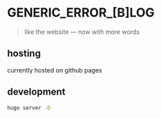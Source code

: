# GENERIC_ERROR_[B]LOG

> like the website — now with more words

## hosting

currently hosted on github pages

## development

```zsh
hugo server -D
```